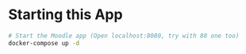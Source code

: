 # Starting this App

```bash
# Start the Moodle app (Open localhost:8080, try with 80 one too)
docker-compose up -d
```
